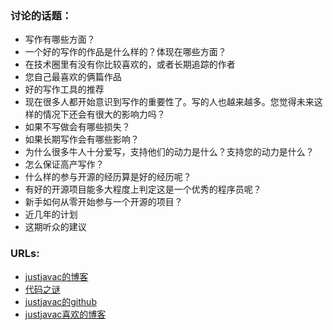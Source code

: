 ### 讨论的话题： ###

- 写作有哪些方面？
- 一个好的写作的作品是什么样的？体现在哪些方面？
- 在技术圈里有没有你比较喜欢的，或者长期追踪的作者
- 您自己最喜欢的俩篇作品
- 好的写作工具的推荐
- 现在很多人都开始意识到写作的重要性了。写的人也越来越多。您觉得未来这样的情况下还会有很大的影响力吗？
- 如果不写做会有哪些损失？
- 如果长期写作会有哪些影响？
- 为什么很多牛人十分爱写，支持他们的动力是什么？支持您的动力是什么？
- 怎么保证高产写作？
- 什么样的参与开源的经历算是好的经历呢？
- 有好的开源项目能多大程度上判定这是一个优秀的程序员呢？
- 新手如何从零开始参与一个开源的项目？
- 近几年的计划
- 这期听众的建议

### URLs: ###

- [justjavac的博客](http://justjavac.com)
- [代码之谜](http://justjavac.com/codepuzzle.html)
- [justjavac的github](https://github.com/justjavac)
- [justjavac喜欢的博客](http://coolshell.cn)